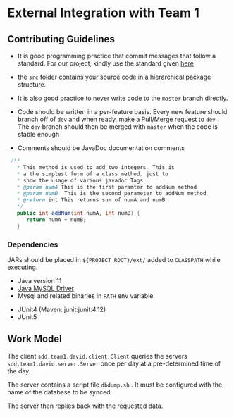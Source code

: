 # External Integration with Team 1

## Contributing Guidelines

* It is good programming practice that commit messages that follow a standard. For our project, kindly use the standard given [here](https://gist.github.com/joshbuchea/6f47e86d2510bce28f8e7f42ae84c716)

* the ```src``` folder contains your source code in a hierarchical package structure.

* It is also good practice to never write code to the ```master``` branch directly.

* Code should be written in a per-feature basis. Every new feature should branch off of ```dev``` and when ready, make a Pull/Merge request to ```dev``` . The ```dev``` branch should then be merged with ```master``` when the code is stable enough

* Comments should be JavaDoc documentation comments
```java
 /**
   * This method is used to add two integers. This is
   * a the simplest form of a class method, just to
   * show the usage of various javadoc Tags.
   * @param numA This is the first paramter to addNum method
   * @param numB  This is the second parameter to addNum method
   * @return int This returns sum of numA and numB.
   */
   public int addNum(int numA, int numB) {
      return numA + numB;
   }
```

### Dependencies 
JARs should be placed in ``${PROJECT_ROOT}/ext/`` added to ``CLASSPATH`` while executing.

- Java version 11 
- [Java MySQL Driver](https://static.javatpoint.com/src/jdbc/mysql-connector.jar)
- Mysql and related binaries in ``PATH`` env variable
* JUnit4 (Maven: junit:junit:4.12)
* JUnit5

## Work Model 
The client ```sdd.team1.david.client.Client``` queries the servers ```sdd.team1.david.server.Server``` once per day at a pre-determined time of the day.

The server contains a script file ```dbdump.sh``` . It must be configured with the name of the database to be synced.

The server then replies back with the requested data.
